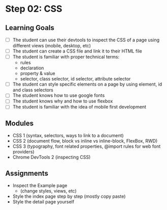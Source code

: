 # Step 02: CSS

## Learning Goals
* [ ] The student can use their devtools to inspect the CSS of a page using different views (mobile, desktop, etc)
* [ ] The student can create a CSS file and link it to their HTML file
* [ ] The student is familiar with proper technical terms:
    * rules
    * declaration
    * property & value
    * selector, class selector, id selector, attribute selector
* [ ] The student can style specific elements on a page by using element, id and class selectors
* [ ] The student knows how to use google fonts
* [ ] The student knows why and how to use flexbox
* [ ] The student is familiar with the idea of mobile first development

## Modules

  * CSS 1 (syntax, selectors, ways to link to a document)
  * CSS 2 (document flow, block vs inline vs inline-block, FlexBox, RWD)
  * CSS 3 (typography, font related properties, @import rules for web font providers)
  * Chrome DevTools 2 (inspecting CSS)

## Assignments
* Inspect the Example page 
    * (change styles, views, etc)
* Style the index page step by step (mostly copy paste)
* Style the detail page yourself


